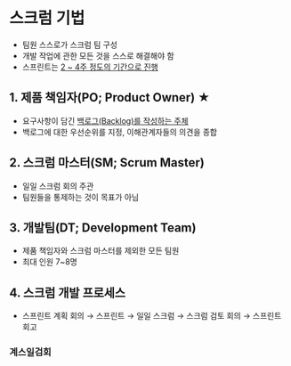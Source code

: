 # 스크럼 기법

- 팀원 스스로가 스크럼 팀 구성
- 개발 작업에 관한 모든 것을 스스로 해결해야 함
- 스프린트는 <u>2 ~ 4주 정도의 기간으로 진행</u>


## 1. 제품 책임자(PO; Product Owner) ★
- 요구사항이 담긴 <u>백로그(Backlog)를 작성하는 주체</u>
- 백로그에 대한 우선순위를 지정, 이해관계자들의 의견을 종합

## 2. 스크럼 마스터(SM; Scrum Master)
- 일일 스크럼 회의 주관
- 팀원들을 통제하는 것이 목표가 아님

## 3. 개발팀(DT; Development Team)
- 제품 책임자와 스크럼 마스터를 제외한 모든 팀원
- 최대 인원 7~8명

## 4. 스크럼 개발 프로세스
- 스프린트 계획 회의 → 스프린트 → 일일 스크럼 → 스크럼 검토 회의 → 스프린트 회고

### 계스일검회

